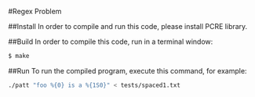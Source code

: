 #Regex Problem


##Install
In order to compile and run this code, please install PCRE library.

##Build
In order to compile this code, run in a terminal window:

```bash
$ make
```

##Run
To run the compiled program, execute this command, for example:

```bash
./patt "foo %{0} is a %{1S0}" < tests/spaced1.txt
```
